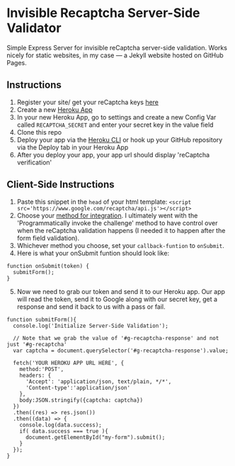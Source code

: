 # Invisible Recaptcha Server-Side Validator
Simple Express Server for invisible reCaptcha server-side validation. Works nicely for static websites, in my case — a Jekyll website hosted on GitHub Pages. 


## Instructions
1. Register your site/ get your reCaptcha keys [here](https://www.google.com/recaptcha)
2. Create a new [Heroku App](https://dashboard.heroku.com/apps)
3. In your new Heroku App, go to settings and create a new Config Var called `RECAPTCHA_SECRET` and enter your secret key in the value field
4. Clone this repo
5. Deploy your app via the [Heroku CLI](https://devcenter.heroku.com/articles/heroku-cli) or hook up your GitHub repository via the Deploy tab in your Heroku App
6. After you deploy your app, your app url should display 'reCaptcha verification'


## Client-Side Instructions
1. Paste this snippet in the `head` of your html template: `<script src='https://www.google.com/recaptcha/api.js'></script>`
2. Choose your [method for integration](https://developers.google.com/recaptcha/docs/invisible#explicit_render). I ultimately went with the 'Programmatically invoke the challenge' method to have control over when the reCaptcha validation happens (I needed it to happen after the form field validation).
3. Whichever method you choose, set your `callback-funtion` to `onSubmit`.
4. Here is what your onSubmit funtion should look like:

<pre><code>function onSubmit(token) {
  submitForm();
}
</code></pre>

5. Now we need to grab our token and send it to our Heroku app. Our app will read the token, send it to Google along with our secret key, get a response and send it back to us with a pass or fail.
<pre><code>function submitForm(){
  console.log('Initialize Server-Side Validation');
  
  // Note that we grab the value of '#g-recaptcha-response' and not just '#g-recaptcha'
  var captcha = document.querySelector('#g-recaptcha-response').value;

  fetch('YOUR HEROKU APP URL HERE', {
    method:'POST',
    headers: {
      'Accept': 'application/json, text/plain, */*',
      'Content-type':'application/json'
    },
    body:JSON.stringify({captcha: captcha})
  })
  .then((res) => res.json())
  .then((data) => {
    console.log(data.success);
    if( data.success === true ){
      document.getElementById("my-form").submit();
    }
  });
}
</code></pre>
